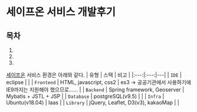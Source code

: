 세이프온 서비스 개발후기
===

목차
---
1. 
2. 
3. 

[세이프온](https://trend-on.co.kr) 서비스 환경은 아래와 같다.
| 유형 | 스택 | 비고 |
|:---:|:---:|---|
| `IDE` | eclipse |  |
| `Frontend` | HTML, javascript, css2 | es3 -> 공공기관에서 사용하기에 IE9까지는 지원해야 했으므로...... |
| `Backend` | Spring framework, Geoserver | Mybatis + JSTL + JSP |
| `Database` | postgreSQL(v9.5) |  |
| `Infra` | Ubuntu(v18.04) | Iaas |
| `Library` | jQuery, Leaflet, D3(v3), kakaoMap |  |